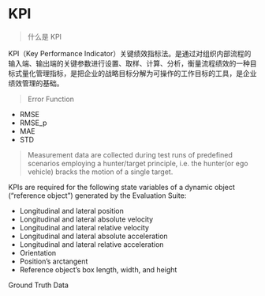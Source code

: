 # KPI

> 什么是 KPI

KPI（Key Performance Indicator）关键绩效指标法。是通过对组织内部流程的输入端、输出端的关键参数进行设置、取样、计算、分析，衡量流程绩效的一种目标式量化管理指标，是把企业的战略目标分解为可操作的工作目标的工具，是企业绩效管理的基础。


> Error Function

* RMSE
* RMSE_p
* MAE
* STD


> Measurement data are collected during test runs of predefined scenarios employing a hunter/target principle, i.e. the hunter(or ego vehicle) bracks the motion of a single target.


KPIs are required for the following state variables of a dynamic object (“reference object”) generated by the Evaluation
Suite:

* Longitudinal and lateral position
* Longitudinal and lateral absolute velocity
* Longitudinal and lateral relative velocity
* Longitudinal and lateral absolute acceleration
* Longitudinal and lateral relative acceleration
* Orientation
* Position’s arctangent
* Reference object’s box length, width, and height


Ground Truth Data
